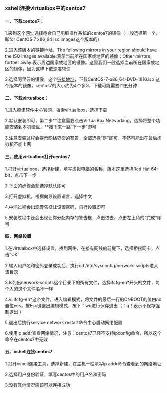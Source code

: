 ### xshell连接virtualbox中的centos7

#### 一、下载centos7：

1.来到这个[网址](http://isoredirect.centos.org/)选择适合自己电脑操作系统的centos7的镜像（一般选择第一个，即for CentOS 7 x86_64 iso images这个版本的）

2.进入该版本的[链接地址](http://isoredirect.centos.org/centos/7/isos/x86_64/)，The following mirrors in your region should have the ISO images available:表示当前所在国家或地区的镜像；Other mirrors further away:表示周边国家或地区的镜像。这里我们一般选择当前所在国家或地区的镜像，因为这样下载速度较快

3.选择阿里云的镜像，这个[链接地址](http://mirrors.aliyun.com/centos/7.6.1810/isos/x86_64/)，下载CentOS-7-x86_64-DVD-1810.iso  这个版本的镜像，centos7的大小约为4个多G，下载可能需要四五分钟

#### 二、下载virtualbox：

1.进入[腾讯软件中心官网](https://pc.qq.com/)，搜索virtualbox，选择下载

2.默认安装即可，第二步**注意需要点击VirtualBox Networking，选择将整个功能安装到本机硬盘，**接下来一路“下一步”即可

3.注意安装过程会提示网络界面的警告，全部选择“是”即可，不然可能出在最后虚拟机不能上网

#### 三、使用virtualbox打开centos7

1.打开virtualbox，选择新建，填写虚拟电脑的名称，版本这里选择Red Hat 64-bit，点击下一步

2.下面的步骤全部选择默认即可

3.打开虚拟机，根据向导设置语言，选择中文

4.中间过程会出现警告框让设置密码，自行设置即可

5.安装过程中还会出现让你分配内存的警告框，点击进去，点击左上角的“完成”即可

#### 四、网络设置

1.在virtualbox中选择设置，找到网络，在接有网线的前提下，选择桥接网卡，点击“OK”

2.输入用户名和密码登录成功后，执行cd  /etc/sysconfig/nerwork-scripts进入该目录

3.ls列出nerwork-scripts这个目录下的所有文件，选择ifcfg-en*开头的文件，每个人的这个文件名不一样

4.vi  ifcfg-en*这个文件，进入编辑模式，将文件的最后一行的ONBOOT的值由no置位yes，按Esc键退出编辑模式，按下：wq进行保存退出（：q！表示不保存强制退出  ）

5.退出后执行service  network   restart命令中心启动网络配置

6.使用ip  addr查看网络情况，注意：centos7已经不支持ipconfig命令，所以这个命令在centos7中无效

#### 五、xshell连接centos7

1.打开xshell连接工具，选择新建，在主机一栏填写ip  addr命令查看到的网络地址

2.选择用户身份验证，填写centos中的用户名和密码

3.没有其他情况应该可以连接成功











